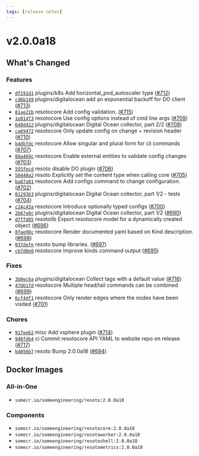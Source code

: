 ```yaml
---
tags: [release notes]
---
```


# v2.0.0a18

## What's Changed

### Features

- [`df191d1`](https://github.com/someengineering/resoto/commit/df191d1) <span class="badge badge--secondary">plugins/k8s</span> Add horizontal_pod_autoscaler type ([#712](https://github.com/someengineering/resoto/pull/712))
- [`cd6b149`](https://github.com/someengineering/resoto/commit/cd6b149) <span class="badge badge--secondary">plugins/digitalocean</span> add an exponential backoff for DO client ([#713](https://github.com/someengineering/resoto/pull/713))
- [`81ae21b`](https://github.com/someengineering/resoto/commit/81ae21b) <span class="badge badge--secondary">resotocore</span> Add config validation. ([#715](https://github.com/someengineering/resoto/pull/715))
- [`1e814f3`](https://github.com/someengineering/resoto/commit/1e814f3) <span class="badge badge--secondary">resotocore</span> Use config options instead of cmd line args ([#709](https://github.com/someengineering/resoto/pull/709))
- [`649d412`](https://github.com/someengineering/resoto/commit/649d412) <span class="badge badge--secondary">plugins/digitalocean</span> Digital Ocean collector, part 2/2 ([#708](https://github.com/someengineering/resoto/pull/708))
- [`ca69472`](https://github.com/someengineering/resoto/commit/ca69472) <span class="badge badge--secondary">resotocore</span> Only update config on change + revision header ([#710](https://github.com/someengineering/resoto/pull/710))
- [`b4dbfdc`](https://github.com/someengineering/resoto/commit/b4dbfdc) <span class="badge badge--secondary">resotocore</span> Allow singular and plural form for cli commands ([#707](https://github.com/someengineering/resoto/pull/707))
- [`88a469c`](https://github.com/someengineering/resoto/commit/88a469c) <span class="badge badge--secondary">resotocore</span> Enable external entities to validate config changes ([#703](https://github.com/someengineering/resoto/pull/703))
- [`593fecd`](https://github.com/someengineering/resoto/commit/593fecd) <span class="badge badge--secondary">resoto</span> disable DO plugin ([#706](https://github.com/someengineering/resoto/pull/706))
- [`50448a2`](https://github.com/someengineering/resoto/commit/50448a2) <span class="badge badge--secondary">resoto</span> Explicitly set the content type when calling core ([#705](https://github.com/someengineering/resoto/pull/705))
- [`ba87a01`](https://github.com/someengineering/resoto/commit/ba87a01) <span class="badge badge--secondary">resotocore</span> Add configs command to change configuration. ([#702](https://github.com/someengineering/resoto/pull/702))
- [`01293b3`](https://github.com/someengineering/resoto/commit/01293b3) <span class="badge badge--secondary">plugins/digitalocean</span> Digital Ocean collector, part 1/2 - tests ([#704](https://github.com/someengineering/resoto/pull/704))
- [`c24c43a`](https://github.com/someengineering/resoto/commit/c24c43a) <span class="badge badge--secondary">resotocore</span> Introduce optionally typed configs ([#700](https://github.com/someengineering/resoto/pull/700))
- [`2b67a9c`](https://github.com/someengineering/resoto/commit/2b67a9c) <span class="badge badge--secondary">plugins/digitalocean</span> Digital Ocean collector, part 1/2 ([#690](https://github.com/someengineering/resoto/pull/690))
- [`d7ffd85`](https://github.com/someengineering/resoto/commit/d7ffd85) <span class="badge badge--secondary">resotolib</span> Export resotocore model for a dynamically created object ([#696](https://github.com/someengineering/resoto/pull/696))
- [`8fae98c`](https://github.com/someengineering/resoto/commit/8fae98c) <span class="badge badge--secondary">resotocore</span> Render documented yaml based on Kind description. ([#698](https://github.com/someengineering/resoto/pull/698))
- [`037defe`](https://github.com/someengineering/resoto/commit/037defe) <span class="badge badge--secondary">resoto</span> bump libraries. ([#697](https://github.com/someengineering/resoto/pull/697))
- [`cb7d0e0`](https://github.com/someengineering/resoto/commit/cb7d0e0) <span class="badge badge--secondary">resotocore</span> Improve kinds command output ([#695](https://github.com/someengineering/resoto/pull/695))

### Fixes

- [`3b0ec6a`](https://github.com/someengineering/resoto/commit/3b0ec6a) <span class="badge badge--secondary">plugins/digitalocean</span> Collect tags with a default value ([#716](https://github.com/someengineering/resoto/pull/716))
- [`47d61fd`](https://github.com/someengineering/resoto/commit/47d61fd) <span class="badge badge--secondary">resotocore</span> Multiple head/tail commands can be combined ([#699](https://github.com/someengineering/resoto/pull/699))
- [`6cf4df1`](https://github.com/someengineering/resoto/commit/6cf4df1) <span class="badge badge--secondary">resotocore</span> Only render edges where the nodes have been visited ([#701](https://github.com/someengineering/resoto/pull/701))

### Chores

- [`917ee62`](https://github.com/someengineering/resoto/commit/917ee62) <span class="badge badge--secondary">misc</span> Add vsphere plugin ([#714](https://github.com/someengineering/resoto/pull/714))
- [`948fdb4`](https://github.com/someengineering/resoto/commit/948fdb4) <span class="badge badge--secondary">ci</span> Commit resotocore API YAML to website repo on release ([#717](https://github.com/someengineering/resoto/pull/717))
- [`b4056b7`](https://github.com/someengineering/resoto/commit/b4056b7) <span class="badge badge--secondary">resoto</span> Bump 2.0.0a18 ([#694](https://github.com/someengineering/resoto/pull/694))

<!--truncate-->

## Docker Images

### All-in-One

- `somecr.io/someengineering/resoto:2.0.0a18`

### Components

- `somecr.io/someengineering/resotocore:2.0.0a18`
- `somecr.io/someengineering/resotoworker:2.0.0a18`
- `somecr.io/someengineering/resotoshell:2.0.0a18`
- `somecr.io/someengineering/resotometrics:2.0.0a18`
